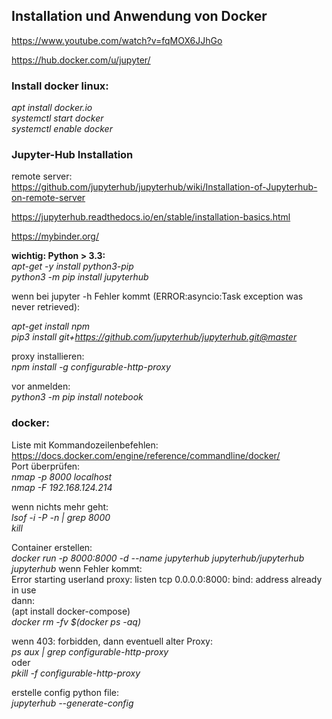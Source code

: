 ## Installation und Anwendung von Docker

https://www.youtube.com/watch?v=fqMOX6JJhGo

https://hub.docker.com/u/jupyter/   


### Install docker linux:       
*apt install docker.io*       
*systemctl start docker*   
*systemctl enable docker*      

### Jupyter-Hub Installation   

remote server:                      
https://github.com/jupyterhub/jupyterhub/wiki/Installation-of-Jupyterhub-on-remote-server

https://jupyterhub.readthedocs.io/en/stable/installation-basics.html    

https://mybinder.org/

**wichtig: Python > 3.3:**     
*apt-get -y install python3-pip*    
*python3 -m pip install jupyterhub*

wenn bei jupyter -h Fehler kommt (ERROR:asyncio:Task exception was never retrieved):    

*apt-get install npm*   
*pip3 install git+https://github.com/jupyterhub/jupyterhub.git@master* 

proxy installieren:   
*npm install -g configurable-http-proxy*

vor anmelden:   
*python3 -m pip install notebook*

### docker:   
Liste mit Kommandozeilenbefehlen:   
https://docs.docker.com/engine/reference/commandline/docker/        
Port überprüfen:    
*nmap -p 8000 localhost*    
*nmap -F 192.168.124.214*      

wenn nichts mehr geht:      
*lsof -i -P -n | grep 8000*       
*kill <process id>*
            
Container erstellen:                
*docker run -p 8000:8000 -d --name jupyterhub jupyterhub/jupyterhub jupyterhub*
wenn Fehler kommt:      
Error starting userland proxy: listen tcp 0.0.0.0:8000: bind: address already in use        
dann:           
(apt  install docker-compose)       
*docker rm -fv $(docker ps -aq)*

wenn 403: forbidden, dann eventuell alter Proxy:                        
*ps aux | grep configurable-http-proxy*                     
oder                                        
*pkill -f configurable-http-proxy*

erstelle config python file:                     
*jupyterhub --generate-config*

